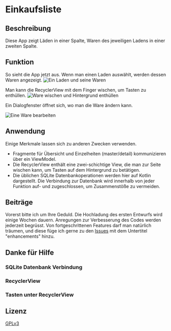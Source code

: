 # Einkaufsliste

## Beschreibung
Diese App zeigt Läden in einer Spalte, Waren des jeweiligen Ladens in einer zweiten Spalte.

## Funktion
So sieht die App jetzt aus.
Wenn man einen Laden auswählt, werden dessen Waren angezeigt.
![Ein Laden und seine Waren](ReadmeUnterstützung/Laden_und_seine_Waren.jpg)

Man kann die RecyclerView mit dem Finger wischen, um Tasten zu enthüllen.
![Ware wischen und Hintergrund enthüllen](ReadmeUnterstützung/Ware_wischen.jpg)

Ein Dialogfenster öffnet sich, wo man die Ware ändern kann.

![Eine Ware bearbeiten](ReadmeUnterstützung/Ware_bearbeiten.jpg)


## Anwendung
Einige Merkmale lassen sich zu anderen Zwecken verwenden.
  * Fragmente für Übersicht und Einzelheiten (master/detail) kommunizieren über ein ViewModel.
  * Die RecyclerView enthält eine zwei-schichtige View, die man zur Seite wischen kann, um Tasten auf dem Hintergrund zu betätigen. 
  * Die üblichen SQLite Datenbankoperationen werden hier auf Kotlin dargestellt. Die Verbindung zur Datenbank wird
    innerhalb von jeder Funktion auf- und zugeschlossen, um Zusammenstöße zu vermeiden.

## Beiträge
Vorerst bitte ich um Ihre Geduld. Die Hochladung des ersten Entwurfs wird einige Wochen dauern. Anregungen zur Verbesserung 
des Codes werden jederzeit begrüsst. Von fortgeschrittenen Features darf man natürlich träumen, und diese füge ich gerne 
zu den [Issues](https://github.com/Galajda/Einkaufsliste/issues?q=is%3Aopen+is%3Aissue+label%3Aenhancement) mit dem Untertitel "enhancements" hinzu.


## Danke für Hilfe
  ### SQLite Datenbank Verbindung
  
  ### RecyclerView
  
  ### Tasten unter RecyclerView
  
## Lizenz
[GPLv3](https://github.com/Galajda/Einkaufsliste/blob/master/LICENSE)

